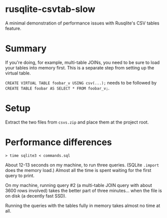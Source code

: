 # rusqlite-csvtab-slow
A minimal demonstration of performance issues with Rusqlite's CSV tables feature. 

# Summary

If you're doing, for example, multi-table JOINs, you need to be sure to load your tables into memory first. This is a separate step from setting up the virtual table. 

`CREATE VIRTUAL TABLE foobar_v USING csv(...);` needs to be followed by `CREATE TABLE foobar AS SELECT * FROM foobar_v;`.


# Setup

Extract the two files from `csvs.zip` and place them at the project root. 

# Performance differences

	> time sqlite3 < commands.sql

About 12-13 seconds on my machine, to run three queries. (SQLite `.import` does the memory load.) Almost all the time is spent waiting for the first query to print. 

On my machine, running query #2 (a multi-table JOIN query with about 3600 rows involved) takes the better part of three minutes... when the file is on disk (a decently fast SSD). 

Running the queries with the tables fully in memory takes almost no time at all. 